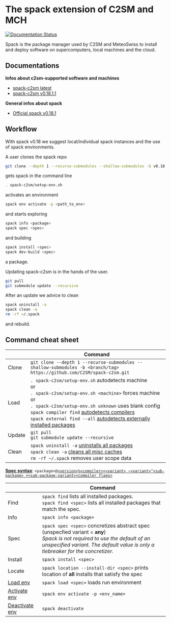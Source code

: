 # The spack extension of C2SM and MCH
[![Documentation Status](https://readthedocs.org/projects/ansicolortags/badge/?version=latest)](https://C2SM.github.io/spack-c2sm/v0.18.1.1)

Spack is the package manager used by C2SM and MeteoSwiss to install and deploy software on supercomputers, local machines and the cloud.

## Documentations

**Infos about c2sm-supported software and machines**
  * [spack-c2sm latest](https://C2SM.github.io/spack-c2sm/latest)
  * [spack-c2sm v0.18.1.1](https://C2SM.github.io/spack-c2sm/v0.18.1.1)
  
**General infos about spack**
  * [Official spack v0.18.1](https://spack.readthedocs.io/en/v0.18.1/) 

## Workflow
With spack v0.18 we suggest local/individual spack instances and the use of spack environments.

A user clones the spack repo
```bash
git clone --depth 1 --recurse-submodules --shallow-submodules -b v0.18.1.1 https://github.com/C2SM/spack-c2sm.git
```
gets spack in the command line
```bash
. spack-c2sm/setup-env.sh
```
activates an environment
```bash
spack env activate -p <path_to_env>
```
and starts exploring
```bash
spack info <package>
spack spec <spec>
```
and building
```bash
spack install <spec>
spack dev-build <spec>
```
a package.

Updating spack-c2sm is in the hands of the user.
```bash
git pull
git submodule update --recursive
```
After an update we advice to clean
```bash
spack uninstall -a
spack clean -a
rm -rf ~/.spack
```
and rebuild.

## Command cheat sheet
|  | Command |
| --- | --- |
| Clone | `git clone --depth 1 --recurse-submodules --shallow-submodules -b <branch/tag> https://github.com/C2SM/spack-c2sm.git` |
| Load | `. spack-c2sm/setup-env.sh` autodetects machine <br>or<br>`. spack-c2sm/setup-env.sh <machine>` forces machine<br>or<br>`. spack-c2sm/setup-env.sh unknown` uses blank config<br>`spack compiler find` [autodetects compilers](https://spack.readthedocs.io/en/v0.18.1/command_index.html?highlight=spack%20load#spack-compiler-find)<br>`spack external find --all` [autodetects externally installed packages](https://spack.readthedocs.io/en/v0.18.1/command_index.html?highlight=spack%20load#spack-external-find)|
| Update | `git pull`<br>`git submodule update --recursive` |
| Clean | `spack uninstall -a` [uninstalls all packages](https://spack.readthedocs.io/en/v0.18.1/command_index.html?highlight=spack%20load#spack-uninstall)<br>`spack clean -a` [cleans all misc caches](https://spack.readthedocs.io/en/v0.18.1/command_index.html?highlight=spack%20load#spack-clean)<br>`rm -rf ~/.spack` removes user scope data |

[**Spec syntax**](https://spack.readthedocs.io/en/v0.18.1/basic_usage.html#specs-dependencies): `<package>`[`@<version>`](https://spack.readthedocs.io/en/v0.18.1/basic_usage.html#version-specifier)[`%<compiler>`](https://spack.readthedocs.io/en/v0.18.1/basic_usage.html#compiler-specifier)[`+<variant> ~<variant>`](https://spack.readthedocs.io/en/v0.18.1/basic_usage.html#variants)[`^<sub-package> +<sub-package-variant>`](https://spack.readthedocs.io/en/v0.18.1/basic_usage.html#specs-dependencies)[`<compiler flags>`](https://spack.readthedocs.io/en/v0.18.1/basic_usage.html#compiler-flags)

|  | Command |
| --- | --- |
| Find | `spack find` lists all installed packages. <br>`spack find <spec>` lists all installed packages that match the spec.
| Info | `spack info <package>` |
| Spec | `spack spec <spec>` concretizes abstract spec (unspecfied variant = **any**)<br>*Spack is not required to use the default of an unspecified variant. The default value is only a tiebreaker for the concretizer.* |
| Install  | `spack install <spec>` |
| Locate | `spack location --install-dir <spec>` prints location of **all** installs that satisfy the spec |
| [Load env](https://spack.readthedocs.io/en/v0.18.1/command_index.html?highlight=spack%20load#spack-load) | `spack load <spec>` loads run environment |
| [Activate env](https://spack.readthedocs.io/en/v0.18.1/environments.html) | `spack env activate -p <env_name>` |
| [Deactivate env](https://spack.readthedocs.io/en/v0.18.1/environments.html) | `spack deactivate` |

